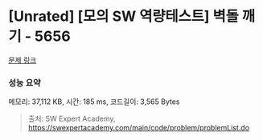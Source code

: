# [Unrated] [모의 SW 역량테스트] 벽돌 깨기 - 5656 

[문제 링크](https://swexpertacademy.com/main/code/problem/problemDetail.do?contestProbId=AWXRQm6qfL0DFAUo) 

### 성능 요약

메모리: 37,112 KB, 시간: 185 ms, 코드길이: 3,565 Bytes



> 출처: SW Expert Academy, https://swexpertacademy.com/main/code/problem/problemList.do